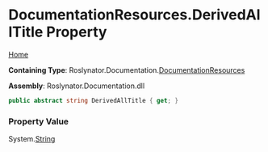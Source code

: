<a name="_top"></a>

# DocumentationResources\.DerivedAllTitle Property

[Home](../../../../README.md#_top)

**Containing Type**: Roslynator\.Documentation\.[DocumentationResources](../README.md#_top)

**Assembly**: Roslynator\.Documentation\.dll

```csharp
public abstract string DerivedAllTitle { get; }
```

### Property Value

System\.[String](https://docs.microsoft.com/en-us/dotnet/api/system.string)

